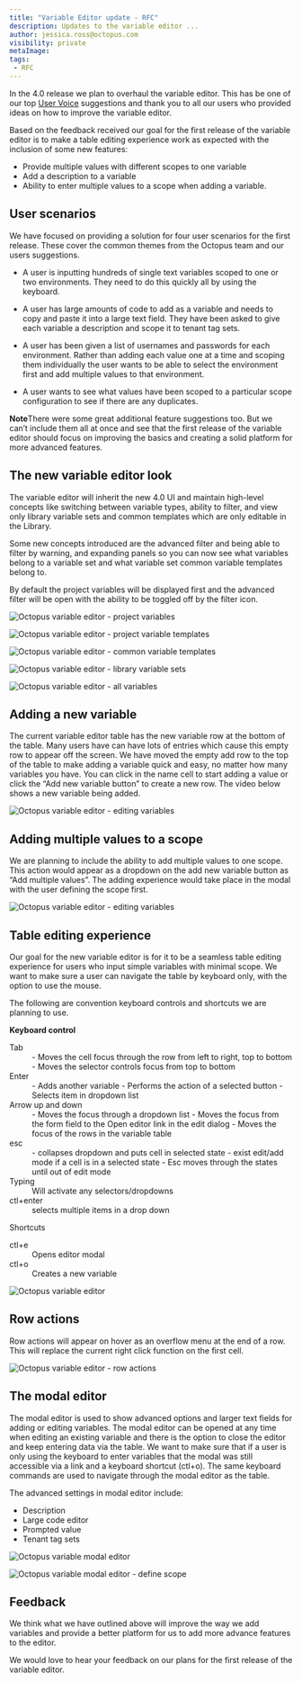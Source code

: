 ```yaml
---
title: "Variable Editor update - RFC"
description: Updates to the variable editor ... 
author: jessica.ross@octopus.com
visibility: private
metaImage: 
tags:
 - RFC
---
```


In the 4.0 release we plan to overhaul the variable editor. This has be one of our top <a href="https://octopusdeploy.uservoice.com/forums/170787-general/suggestions/7192251-improve-variables-ui" target="_blank">User Voice</a> suggestions and thank you to all our users who provided ideas on how to improve the variable editor.

Based on the feedback received our goal for the first release of the variable editor is to make a table editing experience work as expected with the inclusion of some new features:

- Provide multiple values with different scopes to one variable
- Add a description to a variable
- Ability to enter multiple values to a scope when adding a variable.

## User scenarios

We have focused on providing a solution for four user scenarios for the first release. These cover the common themes from the Octopus team and our users suggestions.

- A user is inputting hundreds of single text variables scoped to one or two environments. They need to do this quickly all by using the keyboard.

- A user has large amounts of code to add as a variable and needs to copy and paste it into a large text field. They have been asked to give each variable a description and scope it to tenant tag sets.

- A user has been given a list of usernames and passwords for each environment. Rather than adding each value one at a time and scoping them individually the user wants to be able to select the environment first and add multiple values to that environment. 

- A user wants to see what values have been scoped to a particular scope configuration to see if there are any duplicates.

**Note**There were some great additional feature suggestions too. But we can’t include them all at once and see that the first release of the variable editor should focus on improving the basics and creating a solid platform for more advanced features.

## The new variable editor look

The variable editor will inherit the new 4.0 UI and maintain high-level concepts like switching between variable types, ability to filter, and view only library variable sets and common templates which are only editable in the Library.

Some new concepts introduced are the advanced filter and being able to filter by warning, and expanding panels so you can now see what variables belong to a variable set and what variable set common variable templates belong to.

By default the project variables will be displayed first and the advanced filter will be open with the ability to be toggled off by the filter icon.

![Octopus variable editor - project variables](project-variables.png "width=500")

![Octopus variable editor - project variable templates](project-variable-templates.png "width=500")

![Octopus variable editor - common variable templates](common-variable-templates.png "width=500")

![Octopus variable editor - library variable sets](library-variable-set.png "width=500")

![Octopus variable editor - all variables](all-variables.png "width=500")


## Adding a new variable
The current variable editor table has the new variable row at the bottom of the table. Many users have can have lots of entries which cause this empty row to appear off the screen. We have moved the empty add row to the top of the table to make adding a variable quick and easy, no matter how many variables you have. You can click in the name cell to start adding a value or click the “Add new variable button” to create a new row. The video below shows a new variable being added.

![Octopus variable editor - editing variables](adding-variables.gif "width=500")


## Adding multiple values to a scope

We are planning to include the ability to add multiple values to one scope. This action would appear as a dropdown on the add new variable button as “Add multiple values”. The adding experience would take place in the modal with the user defining the scope first.

![Octopus variable editor - editing variables](add-multi-values.gif "width=500")


## Table editing experience

Our goal for the new variable editor is for it to be a seamless table editing experience for users who input simple variables with minimal scope. We want to make sure a user can navigate the table by keyboard only, with the option to use the mouse.

The following are convention keyboard controls and shortcuts we are planning to use.

**Keyboard control**

<dl>
<dt>Tab </dt>
<dd>- Moves the cell focus through the row from left to right, top to bottom
- Moves the selector controls focus from top to bottom</dd>

<dt>Enter</dt>
<dd>- Adds another variable
- Performs the action of a selected button
- Selects item in dropdown list </dd>

<dt>Arrow up and down </dt>
<dd>- Moves the focus through a dropdown list
- Moves the focus from the form field to the Open editor link in the edit dialog
- Moves the focus of the rows in the variable table </dd>

<dt>esc</dt>
<dd>- collapses dropdown and puts cell in selected state
- exist edit/add mode if a cell is in a selected state
- Esc moves through the states until out of edit mode </dd>

<dt>Typing</dt>
<dd>Will activate any selectors/dropdowns</dd>

<dt>ctl+enter</dt>
<dd>selects multiple items in a drop down</dd>
</dl>

Shortcuts
<dl>
<dt>ctl+e</dt>
<dd>Opens editor modal</dd>

<dt>ctl+o</dt>
<dd>Creates a new variable</dd>
</dl>

![Octopus variable editor](editing-variable.gif "width=500")


## Row actions

Row actions will appear on hover as an overflow menu at the end of a row. This will replace the current right click function on the first cell.

![Octopus variable editor - row actions](edit-overflow.png "width=500")



## The modal editor

The modal editor is used to show advanced options and larger text fields for adding or editing variables. The modal editor can be opened at any time when editing an existing variable and there is the option to close the editor and keep entering data via the table. We want to make sure that if a user is only using the keyboard to enter variables that the modal was still accessible via a link and a keyboard shortcut (ctl+o). The same keyboard commands are used to navigate through the modal editor as the table.

The advanced settings in modal editor include:

- Description
- Large code editor
- Prompted value
- Tenant tag sets

![Octopus variable modal editor](modal.png "width=500")

![Octopus variable modal editor - define scope](modal-scope.png "width=500")


## Feedback

We think what we have outlined above will improve the way we add variables and provide a better platform for us to add more advance features to the editor.

We would love to hear your feedback on our plans for the first release of the variable editor.


